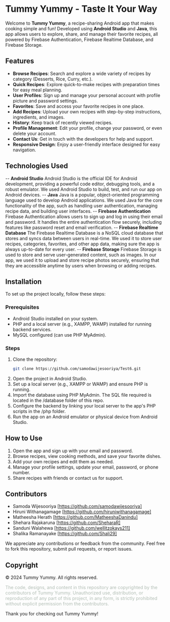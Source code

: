 # Tummy Yummy - Taste It Your Way

Welcome to **Tummy Yummy**, a recipe-sharing Android app that makes cooking simple and fun! Developed using **Android Studio** and **Java**, this app allows users to explore, share, and manage their favorite recipes, all powered by Firebase Authentication, Firebase Realtime Database, and Firebase Storage.

## Features

- **Browse Recipes**: Search and explore a wide variety of recipes by category (Desserts, Rice, Curry, etc.).
- **Quick Recipes**: Explore quick-to-make recipes with preparation times for easy meal planning.
- **User Profiles**: Sign up and manage your personal account with profile picture and password settings.
- **Favorites**: Save and access your favorite recipes in one place.
- **Add Recipes**: Upload your own recipes with step-by-step instructions, ingredients, and images.
- **History**: Keep track of recently viewed recipes.
- **Profile Management**: Edit your profile, change your password, or even delete your account.
- **Contact Us**: Get in touch with the developers for help and support.
- **Responsive Design**: Enjoy a user-friendly interface designed for easy navigation.

## Technologies Used

-- **Android Studio**
Android Studio is the official IDE for Android development, providing a powerful code editor, debugging tools, and a robust emulator. We used Android Studio to build, test, and run our app on Android devices.
-- **Java**
Java is a popular, object-oriented programming language used to develop Android applications. We used Java for the core functionality of the app, such as handling user authentication, managing recipe data, and building user interfaces.
-- **Firebase Authentication**
Firebase Authentication allows users to sign up and log in using their email and password. It handles the entire authentication flow securely, including features like password reset and email verification.
-- **Firebase Realtime Database**
The Firebase Realtime Database is a NoSQL cloud database that stores and syncs data between users in real-time. We used it to store user recipes, categories, favorites, and other app data, making sure the app is always up-to-date for every user.
-- **Firebase Storage**
Firebase Storage is used to store and serve user-generated content, such as images. In our app, we used it to upload and store recipe photos securely, ensuring that they are accessible anytime by users when browsing or adding recipes.

## Installation

To set up the project locally, follow these steps:

### Prerequisites

- Android Studio installed on your system.
- PHP and a local server (e.g., XAMPP, WAMP) installed for running backend services.
- MySQL configured (can use PHP MyAdmin).

### Steps

1. Clone the repository:
   ```bash
   git clone https://github.com/samodawijesooriya/Test6.git

2. Open the project in Android Studio.
3. Set up a local server (e.g., XAMPP or WAMP) and ensure PHP is running.
4. Import the database using PHP MyAdmin. The SQL file required is located in the /database folder of this repo.
5. Configure the backend by linking your local server to the app's PHP scripts in the /php folder.
6. Run the app on an Android emulator or physical device from Android Studio.

## How to Use

1. Open the app and sign up with your email and password.
2. Browse recipes, view cooking methods, and save your favorite dishes.
3. Add your own recipes and edit them as needed.
4. Manage your profile settings, update your email, password, or phone number.
5. Share recipes with friends or contact us for support.

## Contributors
- Samoda Wijesooriya [https://github.com/samodawijesooriya]
- Hiruni Withanagamage [https://github.com/hiruniwithanagamage]
- Matheesha Herath [https://github.com/MatheeshaDanindu]
- Shehara Rajakaruna [https://github.com/SheharaR]
- Sanduni Walahewa [https://github.com/wellitzokays211]
- Shalika Ramanayake [https://github.com/Shali29]

We appreciate any contributions or feedback from the community. Feel free to fork this repository, submit pull requests, or report issues.


## Copyright
© 2024 Tummy Yummy. All rights reserved.

<span style="color: #B2BEB5">The code, designs, and content in this repository are copyrighted by the contributors of Tummy Yummy. Unauthorized use, distribution, or reproduction of any part of this project, in any form, is strictly prohibited without explicit permission from the contributors. </span>

Thank you for checking out Tummy Yummy!
